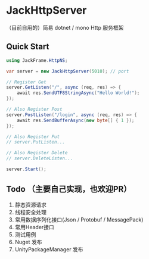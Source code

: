 # JackHttpServer
（目前自用的）简易 dotnet / mono Http 服务框架

## Quick Start
``` C#
using JackFrame.HttpNS;

var server = new JackHttpServer(5010); // port

// Register Get
server.GetListen("/", async (req, res) => {
    await res.SendUTF8StringAsync("Hello World!");
});

// Also Register Post
server.PostListen("/login", async (req, res) => {
    await res.SendBufferAsync(new byte[] { 1 });
});

// Also Register Put
// server.PutListen...

// Also Register Delete
// server.DeleteListen...

server.Start();
```

## Todo （主要自己实现，也欢迎PR）
1. 静态资源请求
2. 线程安全处理
3. 常用数据序列化接口(Json / Protobuf / MessagePack)
4. 常用Header接口
5. 测试用例
6. Nuget 发布
6. UnityPackageManager 发布
